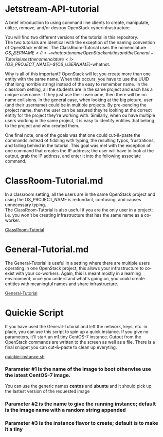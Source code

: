 # Jetstream-API-tutorial

A brief introduction to using command line clients to create, manipulate,
utilize, remove, and/or destroy OpenStack cyberinfrastructure.  

You will find two different 
versions of the tutorial in this repository.  
The two tutorials are identical with the exception of the naming convention 
of OpenStack entities.
The ClassRoom-Tutorial uses
the nomenclature <i>${OS_USERNAME}</i>-whatnot to name OpenStack entities and the General-Tutorial 
uses the nomenclature <i>${OS_PROJECT_NAME}-${OS_USERNAME}</i>-whatnot.  

Why is all of this important? OpenStack will let you create more than one entity with
the same name. When this occurs, you have to use the UUID (that long horrible string) 
instead of the easy to remember name. In the classroom setting, all the students
are in the same project and each has a unique username.  If they just use their
username, then there will be no name collisions.  In the general case, when looking 
at the big picture, user (and their username) could be in multiple projects. By pre-pending 
the project name, then the user can be assured they're looking at the correct entity
for the project they're working with.  Similarly, when ou have multiple users working 
in the same project, it is easy to identify entities that belong to the project and 
who created them.



One final note, one of the goals was that 
one could cut-&-paste the commands instead of fiddling with typing, the resulting typos, frustrations,
and falling behind in the tutorial.  This goal was met with the exception of one command that 
creates the IP address; the user will have to look at the output, grab the IP address, 
and enter it into the following associate command.





# ClassRoom-Tutorial.md

In a classroom setting, all the users are in the same OpenStack project and using
the OS_PROJECT_NAME is redundant, confusing, and causes unnecessary typing.  
The ClassRoom-Tutorial is also useful if you are the only user in a project; i.e. 
you won't be creating infrastructure that has the same name as a co-worker.


<a href="https://github.com/turnerg/Jetstream-API-tutorial/blob/master/ClassRoom-Tutorial.md">
ClassRoom-Tutorial</a> 


# General-Tutorial.md

The General-Tutorial is useful
in a setting where there are multiple users operating in one OpenStack project; this allows
your infrastructure to co-exist with your co-workers.  Again, this is meant mostly
in a learning environment; once you understand what's going on, you could create 
entities with meaningful names and share infrastructure. 
 

<a href="https://github.com/turnerg/Jetstream-API-tutorial/blob/master/General-Tutorial.md">
General-Tutorial</a> 


# Quickie Script

If you have used the General-Tutorial and left the network, keys, etc. in place, you 
can use this script to spin up a quick instance.  If you give no parameters, it'll
start an m1.tiny CentOS-7 instance. Output from the OpenStack commands are written 
to the screen as well as a file.  There is a final snippet you can cut-&-paste to
clean up everyting. 

<a href="https://github.com/turnerg/Jetstream-API-tutorial/blob/master/quickie-instance.sh">
quickie-instance.sh</a> 

### Parameter #1 is the name of the image to boot otherwise use the latest CentOS-7 image. 
You can use the generic names <b>centos</b> and <b>ubuntu</b> and it should pick up the 
lastest version of the requested image 


### Parameter #2 is the name to give the running instance; default is the image name with a random string appended


### Parameter #3 is the instance flavor to create; default is to make it a tiny
